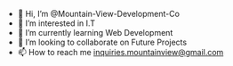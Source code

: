 - 👋 Hi, I’m @Mountain-View-Development-Co
- 👀 I’m interested in I.T
- 🌱 I’m currently learning Web Development
- 💞️ I’m looking to collaborate on Future Projects
- 📫 How to reach me inquiries.mountainview@gmail.com

<!---
Mountain-View-Development-Co/Mountain-View-Development-Co is a ✨ special ✨ repository because its `README.md` (this file) appears on your GitHub profile.
You can click the Preview link to take a look at your changes.
--->

